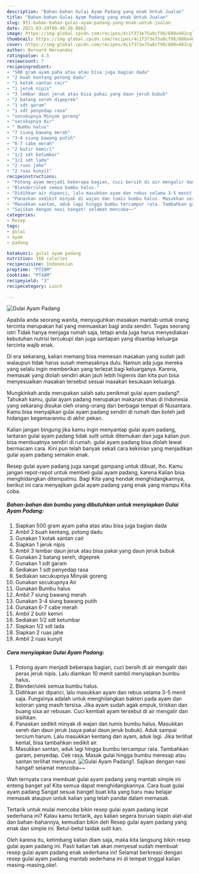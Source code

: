 ```yaml
---
description: "Bahan-bahan Gulai Ayam Padang yang enak Untuk Jualan"
title: "Bahan-bahan Gulai Ayam Padang yang enak Untuk Jualan"
slug: 951-bahan-bahan-gulai-ayam-padang-yang-enak-untuk-jualan
date: 2021-03-29T00:48:28.886Z
image: https://img-global.cpcdn.com/recipes/4c1f373e75a8cf98/680x482cq70/gulai-ayam-padang-foto-resep-utama.jpg
thumbnail: https://img-global.cpcdn.com/recipes/4c1f373e75a8cf98/680x482cq70/gulai-ayam-padang-foto-resep-utama.jpg
cover: https://img-global.cpcdn.com/recipes/4c1f373e75a8cf98/680x482cq70/gulai-ayam-padang-foto-resep-utama.jpg
author: Bernard Hernandez
ratingvalue: 4.5
reviewcount: 7
recipeingredient:
- "500 gram ayam paha atas atau bisa juga bagian dada"
- "2 buah kentang potong dadu"
- "1 kotak santan cair"
- "1 jeruk nipis"
- "3 lembar daun jeruk atau bisa pakai yang daun jeruk bubuk"
- "2 batang sereh digeprek"
- "1 sdt garam"
- "1 sdt penyedap rasa"
- "secukupnya Minyak goreng"
- "secukupnya Air"
- " Bumbu halus"
- "7 siung bawang merah"
- "3-4 siung bawang putih"
- "6-7 cabe merah"
- "2 butir kemiri"
- "1/2 sdt ketumbar"
- "1/2 sdt lada"
- "2 ruas jahe"
- "2 ruas kunyit"
recipeinstructions:
- "Potong ayam menjadi beberapa bagian, cuci bersih di air mengalir dan peras jeruk nipis. Lalu diamkan 10 menit sambil menyiapkan bumbu halus."
- "Blender/ulek semua bumbu halus."
- "Didihkan air dipanci, lalu masukkan ayam dan rebus selama 3-5 menit saja. Fungsinya adalah untuk menghilangkan bakteri pada ayam dan kotoran yang masih tersisa. Jika ayam sudah agak empuk, tiriskan dan buang sisa air rebusan. Cuci kembali ayam tersebut di air mengalir dan sisihkan."
- "Panaskan sedikit minyak di wajan dan tumis bumbu halus. Masukkan sereh dan daun jeruk (saya pakai daun jeruk bubuk). Aduk sampai tercium harum. Lalu masukkan kentang dan ayam, aduk lagi. Jika terlihat kental, bisa tambahkan sedikit air."
- "Masukkan santan, aduk lagi hingga bumbu tercampur rata. Tambahkan garam, penyedap. Cek rasa. Masak gulai hingga bumbu meresap atau santan terlihat menyusut."
- "Sajikan dengan nasi hangat! selamat mencoba~~"
categories:
- Resep
tags:
- gulai
- ayam
- padang

katakunci: gulai ayam padang 
nutrition: 168 calories
recipecuisine: Indonesian
preptime: "PT28M"
cooktime: "PT48M"
recipeyield: "3"
recipecategory: Lunch

---
```



![Gulai Ayam Padang](https://img-global.cpcdn.com/recipes/4c1f373e75a8cf98/680x482cq70/gulai-ayam-padang-foto-resep-utama.jpg)

Apabila anda seorang wanita, menyuguhkan masakan mantab untuk orang tercinta merupakan hal yang memuaskan bagi anda sendiri. Tugas seorang istri Tidak hanya menjaga rumah saja, tetapi anda juga harus menyediakan kebutuhan nutrisi tercukupi dan juga santapan yang disantap keluarga tercinta wajib enak.

Di era  sekarang, kalian memang bisa memesan masakan yang sudah jadi walaupun tidak harus susah memasaknya dulu. Namun ada juga mereka yang selalu ingin memberikan yang terlezat bagi keluarganya. Karena, memasak yang diolah sendiri akan jauh lebih higienis dan kita pun bisa menyesuaikan masakan tersebut sesuai masakan kesukaan keluarga. 



Mungkinkah anda merupakan salah satu penikmat gulai ayam padang?. Tahukah kamu, gulai ayam padang merupakan makanan khas di Indonesia yang sekarang disukai oleh orang-orang dari berbagai tempat di Nusantara. Kamu bisa menyajikan gulai ayam padang sendiri di rumah dan boleh jadi hidangan kegemaranmu di akhir pekan.

Kalian jangan bingung jika kamu ingin menyantap gulai ayam padang, lantaran gulai ayam padang tidak sulit untuk ditemukan dan juga kalian pun bisa membuatnya sendiri di rumah. gulai ayam padang bisa diolah lewat bermacam cara. Kini pun telah banyak sekali cara kekinian yang menjadikan gulai ayam padang semakin enak.

Resep gulai ayam padang juga sangat gampang untuk dibuat, lho. Kamu jangan repot-repot untuk membeli gulai ayam padang, karena Kalian bisa menghidangkan ditempatmu. Bagi Kita yang hendak menghidangkannya, berikut ini cara menyajikan gulai ayam padang yang enak yang mampu Kita coba.

<!--inarticleads1-->

##### Bahan-bahan dan bumbu yang dibutuhkan untuk menyiapkan Gulai Ayam Padang:

1. Siapkan 500 gram ayam paha atas atau bisa juga bagian dada
1. Ambil 2 buah kentang, potong dadu
1. Gunakan 1 kotak santan cair
1. Siapkan 1 jeruk nipis
1. Ambil 3 lembar daun jeruk atau bisa pakai yang daun jeruk bubuk
1. Gunakan 2 batang sereh, digeprek
1. Gunakan 1 sdt garam
1. Sediakan 1 sdt penyedap rasa
1. Sediakan secukupnya Minyak goreng
1. Gunakan secukupnya Air
1. Gunakan  Bumbu halus
1. Ambil 7 siung bawang merah
1. Gunakan 3-4 siung bawang putih
1. Gunakan 6-7 cabe merah
1. Ambil 2 butir kemiri
1. Sediakan 1/2 sdt ketumbar
1. Siapkan 1/2 sdt lada
1. Siapkan 2 ruas jahe
1. Ambil 2 ruas kunyit




<!--inarticleads2-->

##### Cara menyiapkan Gulai Ayam Padang:

1. Potong ayam menjadi beberapa bagian, cuci bersih di air mengalir dan peras jeruk nipis. Lalu diamkan 10 menit sambil menyiapkan bumbu halus.
1. Blender/ulek semua bumbu halus.
1. Didihkan air dipanci, lalu masukkan ayam dan rebus selama 3-5 menit saja. Fungsinya adalah untuk menghilangkan bakteri pada ayam dan kotoran yang masih tersisa. Jika ayam sudah agak empuk, tiriskan dan buang sisa air rebusan. Cuci kembali ayam tersebut di air mengalir dan sisihkan.
1. Panaskan sedikit minyak di wajan dan tumis bumbu halus. Masukkan sereh dan daun jeruk (saya pakai daun jeruk bubuk). Aduk sampai tercium harum. Lalu masukkan kentang dan ayam, aduk lagi. Jika terlihat kental, bisa tambahkan sedikit air.
1. Masukkan santan, aduk lagi hingga bumbu tercampur rata. Tambahkan garam, penyedap. Cek rasa. Masak gulai hingga bumbu meresap atau santan terlihat menyusut.
<img src="//assets-global.cpcdn.com/assets/icons/button_play-2c75c40dde080a61004c1f40b05d8f140eaff45d7e9e6481dc71c63d2e7c4909.png" alt="Gulai Ayam Padang">1. Sajikan dengan nasi hangat! selamat mencoba~~




Wah ternyata cara membuat gulai ayam padang yang mantab simple ini enteng banget ya! Kita semua dapat menghidangkannya. Cara buat gulai ayam padang Sangat sesuai banget buat kita yang baru mau belajar memasak ataupun untuk kalian yang telah pandai dalam memasak.

Tertarik untuk mulai mencoba bikin resep gulai ayam padang lezat sederhana ini? Kalau kamu tertarik, ayo kalian segera buruan siapin alat-alat dan bahan-bahannya, kemudian bikin deh Resep gulai ayam padang yang enak dan simple ini. Betul-betul taidak sulit kan. 

Oleh karena itu, ketimbang kalian diam saja, maka kita langsung bikin resep gulai ayam padang ini. Pasti kalian tak akan menyesal sudah membuat resep gulai ayam padang enak sederhana ini! Selamat berkreasi dengan resep gulai ayam padang mantab sederhana ini di tempat tinggal kalian masing-masing,oke!.

